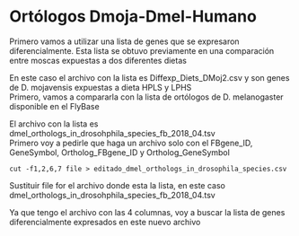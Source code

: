 # Ortólogos Dmoja-Dmel-Humano

Primero vamos a utilizar una lista de genes que se expresaron diferencialmente. Esta lista se obtuvo previamente en una comparación entre moscas expuestas a dos diferentes dietas  

En este caso el archivo con la lista es Diffexp_Diets_DMoj2.csv  y son genes de D. mojavensis expuestas a dieta HPLS y LPHS  
Primero, vamos a compararla con la lista de ortólogos de D. melanogaster disponible en el FlyBase

El archivo con la lista es dmel_orthologs_in_drosohphila_species_fb_2018_04.tsv  
Primero voy a pedirle que haga un archivo solo con el FBgene_ID, GeneSymbol, Ortholog_FBgene_ID y Ortholog_GeneSymbol

`cut -f1,2,6,7 file > editado_dmel_orthologs_in_drosophila_species.csv`

Sustituir file for el archivo donde esta la lista, en este caso dmel_orthologs_in_drosohphila_species_fb_2018_04.tsv  

Ya que tengo el archivo con las 4 columnas, voy a buscar la lista de genes diferencialmente expresados en este nuevo archivo


